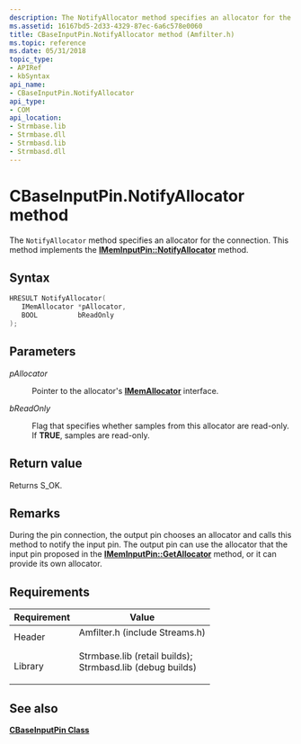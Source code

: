 ```yaml
---
description: The NotifyAllocator method specifies an allocator for the connection. This method implements the IMemInputPin::NotifyAllocator method.
ms.assetid: 16167bd5-2d33-4329-87ec-6a6c578e0060
title: CBaseInputPin.NotifyAllocator method (Amfilter.h)
ms.topic: reference
ms.date: 05/31/2018
topic_type: 
- APIRef
- kbSyntax
api_name: 
- CBaseInputPin.NotifyAllocator
api_type: 
- COM
api_location: 
- Strmbase.lib
- Strmbase.dll
- Strmbasd.lib
- Strmbasd.dll
---
```


# CBaseInputPin.NotifyAllocator method

The `NotifyAllocator` method specifies an allocator for the connection. This method implements the [**IMemInputPin::NotifyAllocator**](/windows/desktop/api/Strmif/nf-strmif-imeminputpin-notifyallocator) method.

## Syntax


```C++
HRESULT NotifyAllocator(
   IMemAllocator *pAllocator,
   BOOL          bReadOnly
);
```



## Parameters

<dl> <dt>

*pAllocator* 
</dt> <dd>

Pointer to the allocator's [**IMemAllocator**](/windows/desktop/api/Strmif/nn-strmif-imemallocator) interface.

</dd> <dt>

*bReadOnly* 
</dt> <dd>

Flag that specifies whether samples from this allocator are read-only. If **TRUE**, samples are read-only.

</dd> </dl>

## Return value

Returns S\_OK.

## Remarks

During the pin connection, the output pin chooses an allocator and calls this method to notify the input pin. The output pin can use the allocator that the input pin proposed in the [**IMemInputPin::GetAllocator**](/windows/desktop/api/Strmif/nf-strmif-imeminputpin-getallocator) method, or it can provide its own allocator.

## Requirements



| Requirement | Value |
|--------------------|--------------------------------------------------------------------------------------------------------------------------------------------------------------------------------------------|
| Header<br/>  | <dl> <dt>Amfilter.h (include Streams.h)</dt> </dl>                                                                                  |
| Library<br/> | <dl> <dt>Strmbase.lib (retail builds); </dt> <dt>Strmbasd.lib (debug builds)</dt> </dl> |



## See also

<dl> <dt>

[**CBaseInputPin Class**](cbaseinputpin.md)
</dt> </dl>

 

 




